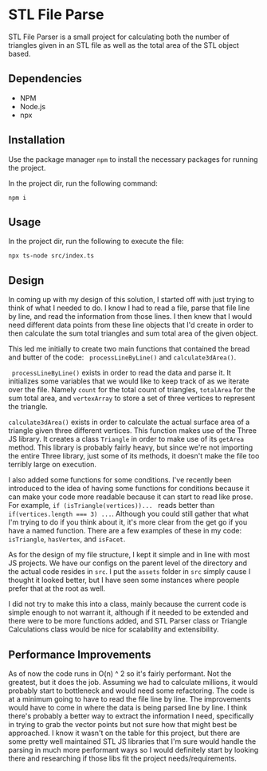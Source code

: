 # STL File Parse

STL File Parser is a small project for calculating both the number of triangles given in an STL file as well as the total area of the
STL object based.

## Dependencies
- NPM
- Node.js
- npx

## Installation

Use the package manager ```npm``` to install the necessary packages for running the project.

In the project dir, run the following command:

```
npm i
```

## Usage

In the project dir, run the following to execute the file:

```
npx ts-node src/index.ts
```

## Design

In coming up with my design of this solution, I started off with just trying to think of what I needed to do. I know I had to read a file, parse that file line by line, and read the information from those lines. I then knew that I would need different data points from these line objects that I'd create in order to then calculate the sum total triangles
and sum total area of the given object. 

This led me initially to create two main functions that contained the bread and butter of the code: ``` processLineByLine()``` and ```calculate3dArea()```.

``` processLineByLine()``` exists in order to read the data and parse it. It initializes some variables that we would like to keep track of as we iterate over the file. Namely ```count``` for the total count of triangles, ```totalArea``` for the sum total area, and ```vertexArray``` to store a set of three vertices to represent the triangle. 


```calculate3dArea()``` exists in order to calculate the actual surface area of a triangle given three different vertices. This function makes use of the Three JS library. It creates a class ```Triangle``` in order to make use of its ```getArea``` method. This library is probably fairly heavy, but since we're not importing the entire Three library, just some of its methods, it doesn't make the file too terribly large on execution.

I also added some functions for some conditions. I've recently been introduced to the idea of having some functions for conditions because it can make your code more readable because it can start to read like prose. For example, ```if (isTriangle(vertices))... ``` reads better than ```if(vertices.length === 3) ...```. Although you could still gather that what I'm trying to do if you think about it, it's more clear from the get go if you have a named function. There are a few examples of these in my code: ```isTriangle```, ```hasVertex```, and ```isFacet```. 

As for the design of my file structure, I kept it simple and in line with most JS projects. We have our configs on the parent level of the directory and the actual code resides in ```src```. I put the ```assets``` folder in ```src``` simply cause I thought it looked better, but I have seen some instances where people prefer that at the root as well. 

I did not try to make this into a class, mainly because the current code is simple enough to not warrant it, although if it needed to be extended and there were to be more functions added, and STL Parser class or Triangle Calculations class would be nice for scalability and extensibility. 

## Performance Improvements

As of now the code runs in O(n) ^ 2 so it's fairly performant. Not the greatest, but it does the job. Assuming we had to calculate millions, it would probably start to bottleneck and would need some refactoring. The code is at a minimum going to have to read the file line by line. The improvements would have to come in where the data is being parsed line by line. I think there's probably a better way to extract the information I need, specifically in trying to grab the vector points but not sure how that might best be approached. I know it wasn't on the table for this project, but there are some pretty well maintained STL JS libraries that I'm sure would handle the parsing in much more performant ways so I would definitely start by looking there and researching if those libs fit the project needs/requirements. 
